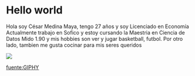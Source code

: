 # Hello world
Hola soy César Medina Maya, tengo 27 años y soy Licenciado en Economía
Actualmente trabajo en Sofico y estoy cursando la Maestria en Ciencia de Datos
Mido 1.90 y mis hobbies son ver y jugar basketball, futbol.
Por otro lado, tambien me gusta cocinar para mis seres queridos

![](https://media.giphy.com/media/xTiTnpcaFPfJAzaP8A/giphy-downsized.gif)

[fuente:GIPHY](https://media.giphy.com/media/xTiTnpcaFPfJAzaP8A/giphy-downsized.gif)
